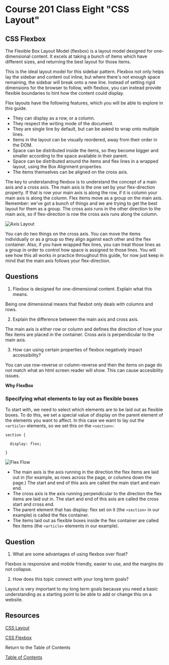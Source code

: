 # Course 201 Class Eight "CSS Layout"

## CSS Flexbox

The Flexible Box Layout Model (flexbox) is a layout model designed for one-dimensional content. It excels at taking a bunch of items which have different sizes, and returning the best layout for those items.

This is the ideal layout model for this sidebar pattern. Flexbox not only helps lay the sidebar and content out inline, but where there's not enough space remaining, the sidebar will break onto a new line. Instead of setting rigid dimensions for the browser to follow, with flexbox, you can instead provide flexible boundaries to hint how the content could display.

Flex layouts have the following features, which you will be able to explore in this guide.

- They can display as a row, or a column.
- They respect the writing mode of the document.
- They are single line by default, but can be asked to wrap onto multiple lines.
- Items in the layout can be visually reordered, away from their order in the DOM.
- Space can be distributed inside the items, so they become bigger and smaller according to the space available in their parent.
- Space can be distributed around the items and flex lines in a wrapped layout, using the Box Alignment properties.
- The items themselves can be aligned on the cross axis.

The key to understanding flexbox is to understand the concept of a main axis and a cross axis. The main axis is the one set by your flex-direction property. If that is row your main axis is along the row, if it is column your main axis is along the column. Flex items move as a group on the main axis. Remember: we've got a bunch of things and we are trying to get the best layout for them as a group.
The cross axis runs in the other direction to the main axis, so if flex-direction is row the cross axis runs along the column.

![Axis Layout](https://web-dev.imgix.net/image/VbAJIREinuYvovrBzzvEyZOpw5w1/5wCsZcBmK5L33LS7nOmP.svg)

You can do two things on the cross axis. You can move the items individually or as a group so they align against each other and the flex container. Also, if you have wrapped flex lines, you can treat those lines as a group in order to control how space is assigned to those lines. You will see how this all works in practice throughout this guide, for now just keep in mind that the main axis follows your flex-direction.

## Questions

1. Flexbox is designed for one-dimensional content. Explain what this means.

Being one dimensional means that flexbot only deals with columns and rows.

2. Explain the difference between the main axis and cross axis.

The main axis is either row or column and defines the direction of how your flex items are placed in the container. Cross axis is perpendicular to the main axis.

3. How can using certain properties of flexbox negatively impact accessibility?

You can use row-reverse or column-reverse and then the items on page do not match what an html screen reader will show. This can cause accesibility issues.

**Why FlexBox**

### Specifying what elements to lay out as flexible boxes

To start with, we need to select which elements are to be laid out as flexible boxes. To do this, we set a special value of display on the parent element of the elements you want to affect. In this case we want to lay out the `<article>` elements, so we set this on the `<section>`:

    section {

      display: flex;

    }

![Flex Flow](https://developer.mozilla.org/en-US/docs/Learn/CSS/CSS_layout/Flexbox/flex_terms.png)

- The main axis is the axis running in the direction the flex items are laid out in (for example, as rows across the page, or columns down the page.) The start and end of this axis are called the main start and main end.
- The cross axis is the axis running perpendicular to the direction the flex items are laid out in. The start and end of this axis are called the cross start and cross end.
- The parent element that has display: flex set on it (the `<section>` in our example) is called the flex container.
- The items laid out as flexible boxes inside the flex container are called flex items (the `<article>` elements in our example).

## Question

1. What are some advantages of using flexbox over float?

Flexbos is responsive and mobile friendly, easier to use, and the margins do not collapse.

2. How does this topic connect with your long term goals?

Layout is very important to my long term goals because you need a basic understanding as a starting point to be able to add or change this on a website.

## Resources

[CSS Layout](https://developer.mozilla.org/en-US/docs/Learn/CSS/CSS_layout/Flexbox)

[CSS Flexbox](https://web.dev/learn/css/flexbox/)

Return to the Table of Contents 

[Table of Contents](https://todd75.github.io/reading-notes/)
